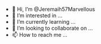 - 👋 Hi, I’m @Jeremaih57Marvellous
- 👀 I’m interested in ...
- 🌱 I’m currently learning ...
- 💞️ I’m looking to collaborate on ...
- 📫 How to reach me ...

<!---
Jeremaih57Marvellous/Jeremaih57Marvellous is a ✨ special ✨ repository because its `README.md` (this file) appears on your GitHub profile.
You can click the Preview link to take a look at your changes.
--->
